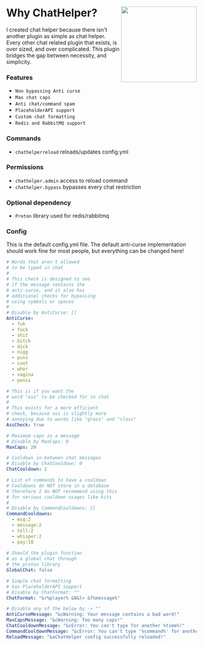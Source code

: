 # Why ChatHelper? <img align="right" src="https://user-images.githubusercontent.com/70197204/156930187-d81b3ac1-7ed0-4119-931b-f41e1f92fc5c.png" height="200" width="200">
I created chat helper because there isn't another plugin as simple as chat helper. Every other
chat related plugin that exists, is over sized, and over complicated. This plugin bridges
the gap between necessity, and simplicity.

### Features
- `Non bypassing Anti curse`
- `Max chat caps`
- `Anti chat/command spam`
- `PlaceholderAPI support`
- `Custom chat formatting`
- `Redis and RabbitMQ support`

### Commands
- `chathelperreload` reloads/updates config.yml

### Permissions
- `chathelper.admin` access to reload command
- `chathelper.bypass` bypasses every chat restriction

### Optional dependency
- `Proton` library used for redis/rabbitmq

### Config
This is the default config.yml file. The default anti-curse implementation should work fine
for most people, but everything can be changed here!

```yaml
# Words that aren't allowed
# to be typed in chat
#
# This check is designed to see
# if the message contains the
# anti-curse, and it also has
# additional checks for bypassing
# using symbols or spaces
#
# Disable by AntiCurse: []
AntiCurse:
  - fuk
  - fuck
  - shit
  - bitch
  - dick
  - nigg
  - puss
  - cunt
  - whor
  - vagina
  - penis

# This is if you want the
# word "ass" to be checked for in chat
#
# This exists for a more efficient
# check, because ass is slightly more
# annoying due to words like "grass" and "class"
AssCheck: true

# Maximum caps in a message
# Disable by MaxCaps: 0
MaxCaps: 20

# Cooldown in-between chat messages
# Disable by ChatCooldown: 0
ChatCooldown: 2

# List of commands to have a cooldown
# Cooldowns do NOT store in a database
# therefore I do NOT recommend using this
# for serious cooldown usages like kits
#
# Disable by CommandCooldowns: []
CommandCooldowns:
  - msg:2
  - message:2
  - tell:2
  - whisper:2
  - pay:10
  
# Should the plugin function
# as a global chat through
# the proton library
GlobalChat: false

# Simple chat formatting
# has PlaceholderAPI support
# Disable by ChatFormat: ""
ChatFormat: "&r%player% &8&l> &f%message%"

# Disable any of the below by -> ""
AntiCurseMessage: "&cWarning: Your message contains a bad word!"
MaxCapsMessage: "&cWarning: Too many caps!"
ChatCooldownMessage: "&cError: You can't type for another %time%!"
CommandCooldownMessage: "&cError: You can't type '%command%' for another %time%!"
ReloadMessage: "&aChatHelper config successfully reloaded!"
```
